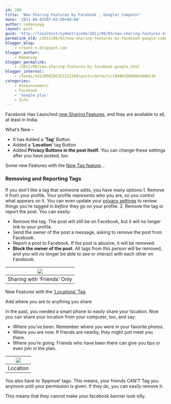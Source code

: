 ```yaml
---
id: 200
title: 'New Sharing Features by Facebook , Google+ Compete!'
date: '2011-09-03T07:03:00+00:00'
author: namanyayg
layout: post
guid: 'http://localhost/symmetrycode/2011/09/03/new-sharing-features-by-facebook-google-compete/'
permalink_old: /2011/09/03/new-sharing-features-by-facebook-google-compete/
blogger_blog:
    - create-n.blogspot.com
blogger_author:
    - Namanyay
blogger_permalink:
    - /2011/09/new-sharing-features-by-facebook-google.html
blogger_internal:
    - /feeds/4552098295357212299/posts/default/1999019080964086236
categories:
    - Announcements
    - Facebook
    - 'Google plus'
    - Info
---
```


Facebook Has Launched [new Sharing Features](http://www.facebook.com/about/sharing/), and they are available to all, at least in India.
  

What’s New –
  
- It has Added a ‘**Tag**‘ Button
- Added a ‘**Location**‘ tag Button
- Added **Privacy Buttons in the post itself.** You can change these settings after you have posted, too. 

Some new Features with the [New Tag feature](http://www.facebook.com/about/tagging/)…

  

  

### Removing and Reporting Tags

If you don’t like a tag that someone adds, you have many options:1. Remove it from your profile. Your profile represents who you are, so you control what appears on it. You can even update your [privacy settings](http://www.facebook.com/settings/?tab=privacy) to review things you’re tagged in *before* they go on your profile.
2. Remove the tag or report the post. You can easily:

- Remove the tag. The post will still be on Facebook, but it will no longer link to your profile.
- Send the owner of the post a message, asking to remove the post from Facebook.
- Report a post to Facebook. If the post is abusive, it will be removed.
- **Block the owner of the post.** All tags from this person will be removed, and you will no longer be able to see or interact with each other on Facebook.

  
| [![](http://1.bp.blogspot.com/-cUWaPSNeGYA/TmGXO_EtA-I/AAAAAAAAAUE/fv7-1Eb9BmQ/s1600/Facebook_Share.png)](http://1.bp.blogspot.com/-cUWaPSNeGYA/TmGXO_EtA-I/AAAAAAAAAUE/fv7-1Eb9BmQ/s1600/Facebook_Share.png) |
|---|
| Sharing with ‘Friends’ Only |

  
New Features with the [‘Locations’ Tag](http://www.facebook.com/about/location/)  





Add where you are to anything you share  


In the past, you needed a smart phone to easily share your location. Now you can share your location from your computer, too, and say:

- Where you’ve been. Remember where you were in your favorite photos.
- Where you are now. If friends are nearby, they might just meet you there.
- Where you’re going. Friends who have been there can give you tips or even join in the plan.

| [![](http://3.bp.blogspot.com/-AlZS_CtW6ak/TmHJ6lFfrGI/AAAAAAAAAUI/g-2Ct8O7VUY/s1600/Location_fb.png)](http://3.bp.blogspot.com/-AlZS_CtW6ak/TmHJ6lFfrGI/AAAAAAAAAUI/g-2Ct8O7VUY/s1600/Location_fb.png) |
|---|
| Location |

You also have to ‘Approve’ tags. This means, your friends CAN’T Tag you anymore until your permission is given. If they do, you can easily remove it. 
  

This means that they cannot make your facebook banner look silly.